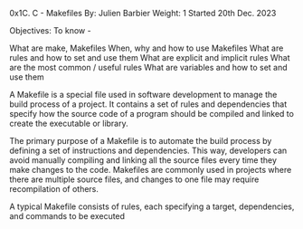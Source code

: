 0x1C. C - Makefiles
By: Julien Barbier
Weight: 1
Started 20th Dec. 2023

Objectives: To know -

What are make, Makefiles
When, why and how to use Makefiles
What are rules and how to set and use them
What are explicit and implicit rules
What are the most common / useful rules
What are variables and how to set and use them

A Makefile is a special file used in software development to manage the build process of a project. It contains a set of rules and dependencies that specify how the source code of a program should be compiled and linked to create the executable or library.

The primary purpose of a Makefile is to automate the build process by defining a set of instructions and dependencies. This way, developers can avoid manually compiling and linking all the source files every time they make changes to the code. Makefiles are commonly used in projects where there are multiple source files, and changes to one file may require recompilation of others.

A typical Makefile consists of rules, each specifying a target, dependencies, and commands to be executed
